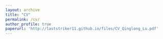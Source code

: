 ```yaml
---
layout: archive
title: "CV"
permalink: /cv/
author_profile: true
paperurl: 'http://laststriker11.github.io/files/CV_Qinglong_Lu.pdf'
---
```


